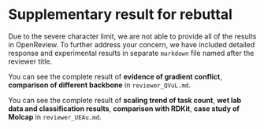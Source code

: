 # Supplementary result for rebuttal

Due to the severe character limit, we are not able to provide all of the results in OpenReview. To further address your concern, we have included detailed response and experimental results in separate `markdown` file named after the reviewer title. 

You can see the complete result of **evidence of gradient conflict**, **comparison of different backbone** in `reviewer_QVuL.md`.

You can see the complete result of **scaling trend of task count**, **wet lab data and classification results**, **comparison with RDKit**, **case study of Molcap** in `reviewer_UEAu.md`.
